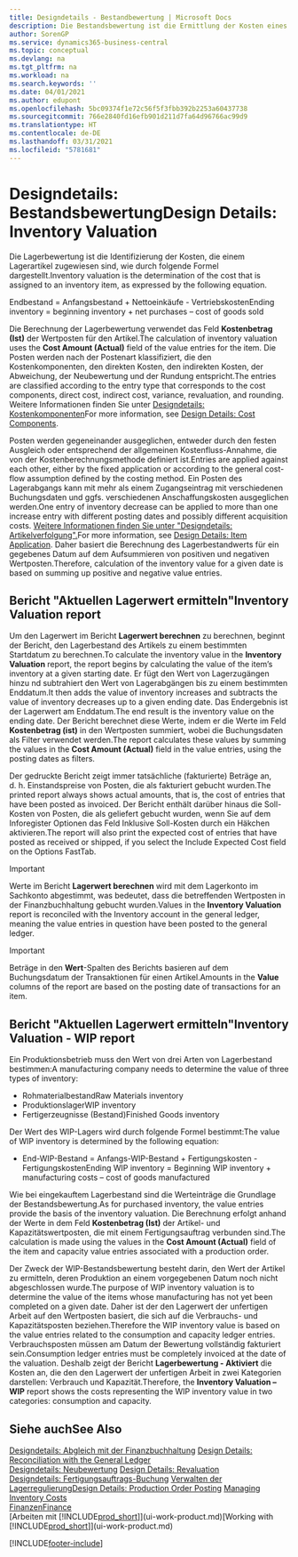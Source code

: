 ```yaml
---
title: Designdetails - Bestandbewertung | Microsoft Docs
description: Die Bestandsbewertung ist die Ermittlung der Kosten eines Lagerartikels.
author: SorenGP
ms.service: dynamics365-business-central
ms.topic: conceptual
ms.devlang: na
ms.tgt_pltfrm: na
ms.workload: na
ms.search.keywords: ''
ms.date: 04/01/2021
ms.author: edupont
ms.openlocfilehash: 5bc09374f1e72c56f5f3fbb392b2253a60437738
ms.sourcegitcommit: 766e2840fd16efb901d211d7fa64d96766ac99d9
ms.translationtype: HT
ms.contentlocale: de-DE
ms.lasthandoff: 03/31/2021
ms.locfileid: "5781681"
---
```

# <a name="design-details-inventory-valuation"></a><span data-ttu-id="24a4c-103">Designdetails: Bestandsbewertung</span><span class="sxs-lookup"><span data-stu-id="24a4c-103">Design Details: Inventory Valuation</span></span>
<span data-ttu-id="24a4c-104">Die Lagerbewertung ist die Identifizierung der Kosten, die einem Lagerartikel zugewiesen sind, wie durch folgende Formel dargestellt.</span><span class="sxs-lookup"><span data-stu-id="24a4c-104">Inventory valuation is the determination of the cost that is assigned to an inventory item, as expressed by the following equation.</span></span>  

<span data-ttu-id="24a4c-105">Endbestand = Anfangsbestand + Nettoeinkäufe - Vertriebskosten</span><span class="sxs-lookup"><span data-stu-id="24a4c-105">Ending inventory = beginning inventory + net purchases – cost of goods sold</span></span>  

<span data-ttu-id="24a4c-106">Die Berechnung der Lagerbewertung verwendet das Feld **Kostenbetrag (Ist)** der Wertposten für den Artikel.</span><span class="sxs-lookup"><span data-stu-id="24a4c-106">The calculation of inventory valuation uses the **Cost Amount (Actual)** field of the value entries for the item.</span></span> <span data-ttu-id="24a4c-107">Die Posten werden nach der Postenart klassifiziert, die den Kostenkomponenten, den direkten Kosten, den indirekten Kosten, der Abweichung, der Neubewertung und der Rundung entspricht.</span><span class="sxs-lookup"><span data-stu-id="24a4c-107">The entries are classified according to the entry type that corresponds to the cost components, direct cost, indirect cost, variance, revaluation, and rounding.</span></span> <span data-ttu-id="24a4c-108">Weitere Informationen finden Sie unter [Designdetails: Kostenkomponenten](design-details-cost-components.md)</span><span class="sxs-lookup"><span data-stu-id="24a4c-108">For more information, see [Design Details: Cost Components](design-details-cost-components.md).</span></span>  

<span data-ttu-id="24a4c-109">Posten werden gegeneinander ausgeglichen, entweder durch den festen Ausgleich oder entsprechend der allgemeinen Kostenfluss-Annahme, die von der Kostenberechnungsmethode definiert ist.</span><span class="sxs-lookup"><span data-stu-id="24a4c-109">Entries are applied against each other, either by the fixed application or according to the general cost-flow assumption defined by the costing method.</span></span> <span data-ttu-id="24a4c-110">Ein Posten des Lagerabgangs kann mit mehr als einem Zugangseintrag mit verschiedenen Buchungsdaten und ggfs. verschiedenen Anschaffungskosten ausgeglichen werden.</span><span class="sxs-lookup"><span data-stu-id="24a4c-110">One entry of inventory decrease can be applied to more than one increase entry with different posting dates and possibly different acquisition costs.</span></span> <span data-ttu-id="24a4c-111">[Weitere Informationen finden Sie unter "Designdetails: Artikelverfolgung".](design-details-item-application.md)</span><span class="sxs-lookup"><span data-stu-id="24a4c-111">For more information, see [Design Details: Item Application](design-details-item-application.md).</span></span> <span data-ttu-id="24a4c-112">Daher basiert die Berechnung des Lagerbestandwerts für ein gegebenes Datum auf dem Aufsummieren von positiven und negativen Wertposten.</span><span class="sxs-lookup"><span data-stu-id="24a4c-112">Therefore, calculation of the inventory value for a given date is based on summing up positive and negative value entries.</span></span>  

## <a name="inventory-valuation-report"></a><span data-ttu-id="24a4c-113">Bericht "Aktuellen Lagerwert ermitteln"</span><span class="sxs-lookup"><span data-stu-id="24a4c-113">Inventory Valuation report</span></span>  
<span data-ttu-id="24a4c-114">Um den Lagerwert im Bericht **Lagerwert berechnen** zu berechnen, beginnt der Bericht, den Lagerbestand des Artikels zu einem bestimmten Startdatum zu berechnen.</span><span class="sxs-lookup"><span data-stu-id="24a4c-114">To calculate the inventory value in the **Inventory Valuation** report, the report begins by calculating the value of the item’s inventory at a given starting date.</span></span> <span data-ttu-id="24a4c-115">Er fügt den Wert von Lagerzugängen hinzu nd subtrahiert den Wert von Lagerabgängen bis zu einem bestimmten Enddatum.</span><span class="sxs-lookup"><span data-stu-id="24a4c-115">It then adds the value of inventory increases and subtracts the value of inventory decreases up to a given ending date.</span></span> <span data-ttu-id="24a4c-116">Das Endergebnis ist der Lagerwert am Enddatum.</span><span class="sxs-lookup"><span data-stu-id="24a4c-116">The end result is the inventory value on the ending date.</span></span> <span data-ttu-id="24a4c-117">Der Bericht berechnet diese Werte, indem er die Werte im Feld **Kostenbetrag (ist)** in den Wertposten summiert, wobei die Buchungsdaten als Filter verwendet werden.</span><span class="sxs-lookup"><span data-stu-id="24a4c-117">The report calculates these values by summing the values in the **Cost Amount (Actual)** field in the value entries, using the posting dates as filters.</span></span>  

<span data-ttu-id="24a4c-118">Der gedruckte Bericht zeigt immer tatsächliche (fakturierte) Beträge an, d. h. Einstandspreise von Posten, die als fakturiert gebucht wurden.</span><span class="sxs-lookup"><span data-stu-id="24a4c-118">The printed report always shows actual amounts, that is, the cost of entries that have been posted as invoiced.</span></span> <span data-ttu-id="24a4c-119">Der Bericht enthält darüber hinaus die Soll-Kosten von Posten, die als geliefert gebucht wurden, wenn Sie auf dem Inforegister Optionen das Feld Inklusive Soll-Kosten durch ein Häkchen aktivieren.</span><span class="sxs-lookup"><span data-stu-id="24a4c-119">The report will also print the expected cost of entries that have posted as received or shipped, if you select the Include Expected Cost field on the Options FastTab.</span></span>  

> [!IMPORTANT]  
>  <span data-ttu-id="24a4c-120">Werte im Bericht **Lagerwert berechnen** wird mit dem Lagerkonto im Sachkonto abgestimmt, was bedeutet, dass die betreffenden Wertposten in der Finanzbuchhaltung gebucht wurden.</span><span class="sxs-lookup"><span data-stu-id="24a4c-120">Values in the **Inventory Valuation** report is reconciled with the Inventory account in the general ledger, meaning the value entries in question have been posted to the general ledger.</span></span>  

> [!IMPORTANT]  
>  <span data-ttu-id="24a4c-121">Beträge in den **Wert**-Spalten des Berichts basieren auf dem Buchungsdatum der Transaktionen für einen Artikel.</span><span class="sxs-lookup"><span data-stu-id="24a4c-121">Amounts in the **Value** columns of the report are based on the posting date of transactions for an item.</span></span>  

## <a name="inventory-valuation---wip-report"></a><span data-ttu-id="24a4c-122">Bericht "Aktuellen Lagerwert ermitteln"</span><span class="sxs-lookup"><span data-stu-id="24a4c-122">Inventory Valuation - WIP report</span></span>  
<span data-ttu-id="24a4c-123">Ein Produktionsbetrieb muss den Wert von drei Arten von Lagerbestand bestimmen:</span><span class="sxs-lookup"><span data-stu-id="24a4c-123">A manufacturing company needs to determine the value of three types of inventory:</span></span>  

* <span data-ttu-id="24a4c-124">Rohmaterialbestand</span><span class="sxs-lookup"><span data-stu-id="24a4c-124">Raw Materials inventory</span></span>  
* <span data-ttu-id="24a4c-125">Produktionslager</span><span class="sxs-lookup"><span data-stu-id="24a4c-125">WIP inventory</span></span>  
* <span data-ttu-id="24a4c-126">Fertigerzeugnisse (Bestand)</span><span class="sxs-lookup"><span data-stu-id="24a4c-126">Finished Goods inventory</span></span>  

<span data-ttu-id="24a4c-127">Der Wert des WIP-Lagers wird durch folgende Formel bestimmt:</span><span class="sxs-lookup"><span data-stu-id="24a4c-127">The value of WIP inventory is determined by the following equation:</span></span>  

* <span data-ttu-id="24a4c-128">End-WIP-Bestand = Anfangs-WIP-Bestand + Fertigungskosten - Fertigungskosten</span><span class="sxs-lookup"><span data-stu-id="24a4c-128">Ending WIP inventory = Beginning WIP inventory + manufacturing costs – cost of goods manufactured</span></span>  

<span data-ttu-id="24a4c-129">Wie bei eingekauftem Lagerbestand sind die Werteinträge die Grundlage der Bestandsbewertung.</span><span class="sxs-lookup"><span data-stu-id="24a4c-129">As for purchased inventory, the value entries provide the basis of the inventory valuation.</span></span> <span data-ttu-id="24a4c-130">Die Berechnung erfolgt anhand der Werte in dem Feld **Kostenbetrag (Ist)** der Artikel- und Kapazitätswertposten, die mit einem Fertigungsauftrag verbunden sind.</span><span class="sxs-lookup"><span data-stu-id="24a4c-130">The calculation is made using the values in the **Cost Amount (Actual)** field of the item and capacity value entries associated with a production order.</span></span>  

<span data-ttu-id="24a4c-131">Der Zweck der WIP-Bestandsbewertung besteht darin, den Wert der Artikel zu ermitteln, deren Produktion an einem vorgegebenen Datum noch nicht abgeschlossen wurde.</span><span class="sxs-lookup"><span data-stu-id="24a4c-131">The purpose of WIP inventory valuation is to determine the value of the items whose manufacturing has not yet been completed on a given date.</span></span> <span data-ttu-id="24a4c-132">Daher ist der den Lagerwert der unfertigen Arbeit auf den Wertposten basiert, die sich auf die Verbrauchs- und Kapazitätsposten beziehen.</span><span class="sxs-lookup"><span data-stu-id="24a4c-132">Therefore the WIP inventory value is based on the value entries related to the consumption and capacity ledger entries.</span></span> <span data-ttu-id="24a4c-133">Verbrauchsposten müssen am Datum der Bewertung vollständig fakturiert sein.</span><span class="sxs-lookup"><span data-stu-id="24a4c-133">Consumption ledger entries must be completely invoiced at the date of the valuation.</span></span> <span data-ttu-id="24a4c-134">Deshalb zeigt der Bericht **Lagerbewertung - Aktiviert** die Kosten an, die den den Lagerwert der unfertigen Arbeit in zwei Kategorien darstellen: Verbrauch und Kapazität.</span><span class="sxs-lookup"><span data-stu-id="24a4c-134">Therefore, the **Inventory Valuation – WIP** report shows the costs representing the WIP inventory value in two categories: consumption and capacity.</span></span>  

## <a name="see-also"></a><span data-ttu-id="24a4c-135">Siehe auch</span><span class="sxs-lookup"><span data-stu-id="24a4c-135">See Also</span></span>  
<span data-ttu-id="24a4c-136">[Designdetails: Abgleich mit der Finanzbuchhaltung](design-details-reconciliation-with-the-general-ledger.md) </span><span class="sxs-lookup"><span data-stu-id="24a4c-136">[Design Details: Reconciliation with the General Ledger](design-details-reconciliation-with-the-general-ledger.md) </span></span>  
<span data-ttu-id="24a4c-137">[Designdetails: Neubewertung](design-details-revaluation.md) </span><span class="sxs-lookup"><span data-stu-id="24a4c-137">[Design Details: Revaluation](design-details-revaluation.md) </span></span>  
<span data-ttu-id="24a4c-138">[Designdetails: Fertigungsauftrags-Buchung](design-details-production-order-posting.md)
[Verwalten der Lagerregulierung](finance-manage-inventory-costs.md)</span><span class="sxs-lookup"><span data-stu-id="24a4c-138">[Design Details: Production Order Posting](design-details-production-order-posting.md)
[Managing Inventory Costs](finance-manage-inventory-costs.md)</span></span>  
[<span data-ttu-id="24a4c-139">Finanzen</span><span class="sxs-lookup"><span data-stu-id="24a4c-139">Finance</span></span>](finance.md)  
<span data-ttu-id="24a4c-140">[Arbeiten mit [!INCLUDE[prod_short](includes/prod_short.md)]](ui-work-product.md)</span><span class="sxs-lookup"><span data-stu-id="24a4c-140">[Working with [!INCLUDE[prod_short](includes/prod_short.md)]](ui-work-product.md)</span></span>


[!INCLUDE[footer-include](includes/footer-banner.md)]